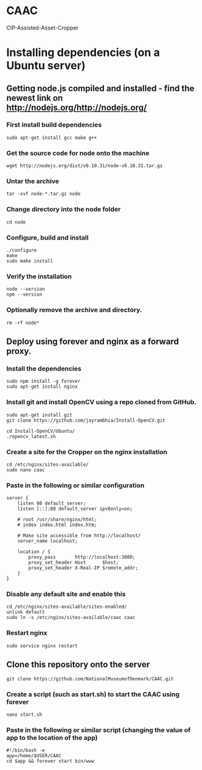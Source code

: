 CAAC
====

CIP-Assisted-Asset-Cropper

# Installing dependencies (on a Ubuntu server)
## Getting node.js compiled and installed - find the newest link on http://nodejs.org/http://nodejs.org/

### First install build dependencies

	sudo apt-get install gcc make g++

### Get the source code for node onto the machine

	wget http://nodejs.org/dist/v0.10.31/node-v0.10.31.tar.gz

### Untar the archive

	tar -xvf node-*.tar.gz node

### Change directory into the node folder

	cd node

### Configure, build and install

	./configure
	make
	sudo make install

### Verify the installation

	node --version
	npm --version

### Optionally remove the archive and directory.

	rm -rf node*

## Deploy using forever and nginx as a forward proxy.

### Install the dependencies

	sudo npm install -g forever
	sudo apt-get install nginx

### Install git and install OpenCV using a repo cloned from GitHub.

	sudo apt-get install git
	git clone https://github.com/jayrambhia/Install-OpenCV.git

	cd Install-OpenCV/Ubuntu/
	./opencv_latest.sh 

### Create a site for the Cropper on the nginx installation

	cd /etc/nginx/sites-available/
	sudo nano caac

### Paste in the following or similar configuration

	server {
		listen 80 default_server;
		listen [::]:80 default_server ipv6only=on;

		# root /usr/share/nginx/html;
		# index index.html index.htm;

		# Make site accessible from http://localhost/
		server_name localhost;

		location / {
		    proxy_pass       http://localhost:3000;
		    proxy_set_header Host      $host;
		    proxy_set_header X-Real-IP $remote_addr;
		}
	}

### Disable any default site and enable this

	cd /etc/nginx/sites-available/sites-enabled/
	unlink default 
	sudo ln -s /etc/nginx/sites-available/caac caac

### Restart nginx

	sudo service nginx restart

## Clone this repository onto the server

	git clone https://github.com/NationalMuseumofDenmark/CAAC.git

### Create a script (such as start.sh) to start the CAAC using forever

	nano start.sh

### Paste in the following or similar script (changing the value of app to the location of the app)

	#!/bin/bash -e
	app=/home/$USER/CAAC
	cd $app && forever start bin/www
